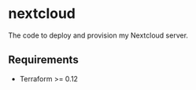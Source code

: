 # nextcloud

The code to deploy and provision my Nextcloud server.

## Requirements

- Terraform >= 0.12
